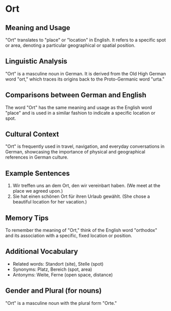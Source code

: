 # Ort
## Meaning and Usage
"Ort" translates to "place" or "location" in English. It refers to a specific spot or area, denoting a particular geographical or spatial position.

## Linguistic Analysis
"Ort" is a masculine noun in German. It is derived from the Old High German word "ort," which traces its origins back to the Proto-Germanic word "urta."

## Comparisons between German and English
The word "Ort" has the same meaning and usage as the English word "place" and is used in a similar fashion to indicate a specific location or spot.

## Cultural Context
"Ort" is frequently used in travel, navigation, and everyday conversations in German, showcasing the importance of physical and geographical references in German culture.

## Example Sentences
1. Wir treffen uns an dem Ort, den wir vereinbart haben. (We meet at the place we agreed upon.)
2. Sie hat einen schönen Ort für ihren Urlaub gewählt. (She chose a beautiful location for her vacation.)

## Memory Tips
To remember the meaning of "Ort," think of the English word "orthodox" and its association with a specific, fixed location or position.

## Additional Vocabulary
- Related words: Standort (site), Stelle (spot)
- Synonyms: Platz, Bereich (spot, area)
- Antonyms: Weite, Ferne (open space, distance)

## Gender and Plural (for nouns)
"Ort" is a masculine noun with the plural form "Orte."